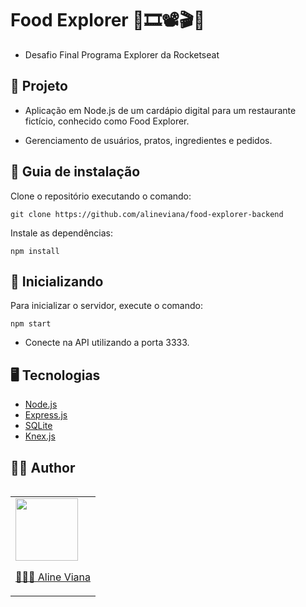 # Food Explorer 🎥🎞️📽️🎬🎦

- Desafio Final Programa Explorer da Rocketseat


## 🎯 Projeto
- Aplicação em Node.js de um cardápio digital para um restaurante fictício, conhecido como Food Explorer.

- Gerenciamento de usuários, pratos, ingredientes e pedidos.


## 📖 Guia de instalação
Clone o repositório executando o comando:

```
git clone https://github.com/alineviana/food-explorer-backend
```
Instale as dependências:

```
npm install
```


## 🚀 Inicializando
Para inicializar o servidor, execute o comando:

```
npm start
```

- Conecte na API utilizando a porta 3333.


## 🖥️ Tecnologias

* [Node.js](https://nodejs.org/en/) 
* [Express.js](https://expressjs.com/pt-br/) 
* [SQLite](https://www.sqlite.org/index.html) 
* [Knex.js](https://knexjs.org/)


## 👩‍💻 Author

<table align="left">
    <tr align="left">
        <td>
            <a href="https://github.com/alineviana">
                <img src="https://avatars.githubusercontent.com/u/80078418?v=4" width=100 />
                <p>👩🏽‍💻 Aline Viana</p> 
            </a>
        </td>
    </tr> 
</table>